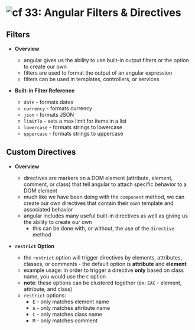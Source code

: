 ![cf](http://i.imgur.com/7v5ASc8.png) 33: Angular Filters & Directives
=====================================

## Filters
  * **Overview**
    * angular gives us the ability to use built-in output filters or the option to create our own
    * filters are used to format the output of an angular expression
    * filters can be used in templates, controllers, or services

  * **Built-in Filter Reference**
    * `date` - formats dates
    * `currency` - formats currency
    * `json` - formats JSON
    * `limitTo` - sets a max limit for items in a list
    * `lowercase` - formats strings to lowercase
    * `uppercase` - formats strings to uppercase

## Custom Directives
  * **Overview**
    * directives are markers on a DOM element (attribute, element, comment, or class) that tell angular to attach specific behavior to a DOM element
    * much like we have been doing with the `component` method, we can create our own directives that contain their own template and associated behavior
    * angular includes many useful built-in directives as well as giving us the ability to create our own
      * this can be done with, or without, the use of the `directive` method

  * **`restrict` Option**
    * the `restrict` option will trigger directives by elements, attributes, classes, or comments - the default option is **attribute** and **element**
    * example usage: in order to trigger a directive **only** based on class name, you would use the `C` option
    * **note**: these options can be clustered together (ex: `EAC` - element, attribute, and class)
    * `restrict` options:
      * `E` - only matches element name
      * `A` - only matches attribute name
      * `C` - only matches class name
      * `M` - only matches comment
